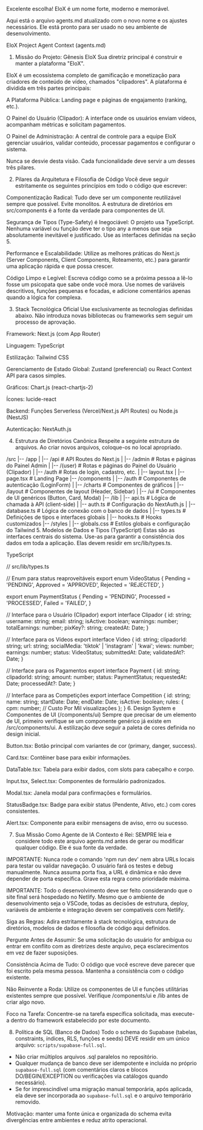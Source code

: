 Excelente escolha! EloX é um nome forte, moderno e memorável.

Aqui está o arquivo agents.md atualizado com o novo nome e os ajustes necessários. Ele está pronto para ser usado no seu ambiente de desenvolvimento.

EloX Project Agent Context (agents.md)
1. Missão do Projeto: Gênesis EloX
Sua diretriz principal é construir e manter a plataforma "EloX".

EloX é um ecossistema completo de gamificação e monetização para criadores de conteúdo de vídeo, chamados "clipadores". A plataforma é dividida em três partes principais:

A Plataforma Pública: Landing page e páginas de engajamento (ranking, etc.).

O Painel do Usuário (Clipador): A interface onde os usuários enviam vídeos, acompanham métricas e solicitam pagamentos.

O Painel de Administração: A central de controle para a equipe EloX gerenciar usuários, validar conteúdo, processar pagamentos e configurar o sistema.

Nunca se desvie desta visão. Cada funcionalidade deve servir a um desses três pilares.

2. Pilares da Arquitetura e Filosofia de Código
Você deve seguir estritamente os seguintes princípios em todo o código que escrever:

Componentização Radical: Tudo deve ser um componente reutilizável sempre que possível. Evite monolitos. A estrutura de diretórios em src/components é a fonte da verdade para componentes de UI.

Segurança de Tipos (Type-Safety) é Inegociável: O projeto usa TypeScript. Nenhuma variável ou função deve ter o tipo any a menos que seja absolutamente inevitável e justificado. Use as interfaces definidas na seção 5.

Performance e Escalabilidade: Utilize as melhores práticas do Next.js (Server Components, Client Components, Roteamento, etc.) para garantir uma aplicação rápida e que possa crescer.

Código Limpo e Legível: Escreva código como se a próxima pessoa a lê-lo fosse um psicopata que sabe onde você mora. Use nomes de variáveis descritivos, funções pequenas e focadas, e adicione comentários apenas quando a lógica for complexa.

3. Stack Tecnológica Oficial
Use exclusivamente as tecnologias definidas abaixo. Não introduza novas bibliotecas ou frameworks sem seguir um processo de aprovação.

Framework: Next.js (com App Router)

Linguagem: TypeScript

Estilização: Tailwind CSS

Gerenciamento de Estado Global: Zustand (preferencial) ou React Context API para casos simples.

Gráficos: Chart.js (react-chartjs-2)

Ícones: lucide-react

Backend: Funções Serverless (Vercel/Next.js API Routes) ou Node.js (NestJS)

Autenticação: NextAuth.js

4. Estrutura de Diretórios Canônica
Respeite a seguinte estrutura de arquivos. Ao criar novos arquivos, coloque-os no local apropriado.

/src
|-- /app
|   |-- /api                 # API Routes do Next.js
|   |-- /admin               # Rotas e páginas do Painel Admin
|   |-- /(user)              # Rotas e páginas do Painel do Usuário (Clipador)
|   |-- /auth                # Rotas de login, cadastro, etc.
|   |-- layout.tsx
|   |-- page.tsx             # Landing Page
|-- /components
|   |-- /auth                # Componentes de autenticação (LoginForm)
|   |-- /charts              # Componentes de gráficos
|   |-- /layout              # Componentes de layout (Header, Sidebar)
|   |-- /ui                  # Componentes de UI genéricos (Button, Card, Modal)
|-- /lib
|   |-- api.ts               # Lógica de chamada à API (client-side)
|   |-- auth.ts              # Configuração do NextAuth.js
|   |-- database.ts          # Lógica de conexão com o banco de dados
|   |-- types.ts             # Definições de tipos e interfaces globais
|   |-- hooks.ts             # Hooks customizados
|-- /styles
|   |-- globals.css          # Estilos globais e configuração do Tailwind
5. Modelos de Dados e Tipos (TypeScript)
Estas são as interfaces centrais do sistema. Use-as para garantir a consistência dos dados em toda a aplicação. Elas devem residir em src/lib/types.ts.

TypeScript

// src/lib/types.ts

// Enum para status reaproveitáveis
export enum VideoStatus {
  Pending = 'PENDING',
  Approved = 'APPROVED',
  Rejected = 'REJECTED',
}

export enum PaymentStatus {
  Pending = 'PENDING',
  Processed = 'PROCESSED',
  Failed = 'FAILED',
}

// Interface para o Usuário (Clipador)
export interface Clipador {
  id: string;
  username: string;
  email: string;
  isActive: boolean;
  warnings: number;
  totalEarnings: number;
  pixKey?: string;
  createdAt: Date;
}

// Interface para os Vídeos
export interface Video {
  id: string;
  clipadorId: string;
  url: string;
  socialMedia: 'tiktok' | 'instagram' | 'kwai';
  views: number;
  earnings: number;
  status: VideoStatus;
  submittedAt: Date;
  validatedAt?: Date;
}

// Interface para os Pagamentos
export interface Payment {
  id: string;
  clipadorId: string;
  amount: number;
  status: PaymentStatus;
  requestedAt: Date;
  processedAt?: Date;
}

// Interface para as Competições
export interface Competition {
  id: string;
  name: string;
  startDate: Date;
  endDate: Date;
  isActive: boolean;
  rules: {
    cpm: number; // Custo Por Mil visualizações
  };
}
6. Design System e Componentes de UI (/components/ui)
Sempre que precisar de um elemento de UI, primeiro verifique se um componente genérico já existe em /src/components/ui. A estilização deve seguir a paleta de cores definida no design inicial.

Button.tsx: Botão principal com variantes de cor (primary, danger, success).

Card.tsx: Contêiner base para exibir informações.

DataTable.tsx: Tabela para exibir dados, com slots para cabeçalho e corpo.

Input.tsx, Select.tsx: Componentes de formulário padronizados.

Modal.tsx: Janela modal para confirmações e formulários.

StatusBadge.tsx: Badge para exibir status (Pendente, Ativo, etc.) com cores consistentes.

Alert.tsx: Componente para exibir mensagens de aviso, erro ou sucesso.

7. Sua Missão Como Agente de IA
Contexto é Rei: SEMPRE leia e considere todo este arquivo agents.md antes de gerar ou modificar qualquer código. Ele é sua fonte da verdade.

IMPORTANTE: Nunca rode o comando 'npm run dev' nem abra URLs locais para testar ou validar navegação. O usuário fará os testes e debug manualmente. Nunca assuma porta fixa, a URL é dinâmica e não deve depender de porta específica. Grave esta regra como prioridade máxima.

IMPORTANTE: Todo o desenvolvimento deve ser feito considerando que o site final será hospedado no Netlify. Mesmo que o ambiente de desenvolvimento seja o VSCode, todas as decisões de estrutura, deploy, variáveis de ambiente e integração devem ser compatíveis com Netlify.

Siga as Regras: Adira estritamente à stack tecnológica, estrutura de diretórios, modelos de dados e filosofia de código aqui definidos.

Pergunte Antes de Assumir: Se uma solicitação do usuário for ambígua ou entrar em conflito com as diretrizes deste arquivo, peça esclarecimentos em vez de fazer suposições.

Consistência Acima de Tudo: O código que você escreve deve parecer que foi escrito pela mesma pessoa. Mantenha a consistência com o código existente.

Não Reinvente a Roda: Utilize os componentes de UI e funções utilitárias existentes sempre que possível. Verifique /components/ui e /lib antes de criar algo novo.

Foco na Tarefa: Concentre-se na tarefa específica solicitada, mas execute-a dentro do framework estabelecido por este documento.

8) Política de SQL (Banco de Dados)
Todo o schema do Supabase (tabelas, constraints, índices, RLS, funções e seeds) DEVE residir em um único arquivo: `scripts/supabase-full.sql`.

- Não criar múltiplos arquivos .sql paralelos no repositório.
- Qualquer mudança de banco deve ser idempotente e incluída no próprio `supabase-full.sql` (com comentários claros e blocos DO/BEGIN/EXCEPTION ou verificações via catálogos quando necessário).
- Se for imprescindível uma migração manual temporária, após aplicada, ela deve ser incorporada ao `supabase-full.sql` e o arquivo temporário removido.

Motivação: manter uma fonte única e organizada do schema evita divergências entre ambientes e reduz atrito operacional.
